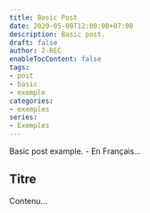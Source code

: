```yaml
---
title: Basic Post
date: 2020-05-09T12:00:00+07:00
description: Basic post.
draft: false
author: 2-REC
enableTocContent: false
tags:
- post
- basic
- exemple
categories:
- exemples
series:
- Exemples
---
```


Basic post example. - En Français...
<!--more-->

## Titre

Contenu...

